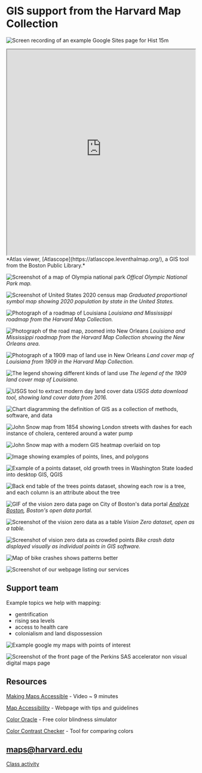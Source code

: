 # GIS support from the Harvard Map Collection

![Screen recording of an example Google Sites page for Hist 15m](https://raw.githubusercontent.com/HarvardMapCollection/classes/main/media/hist15m.gif)

<iframe width="100%" height="550" alt="Historic map viewer showing old building on Mission Hill in 1800s" src="https://atlascope.leventhalmap.org/#view:embed$base:000$overlay:39999059010718$zoom:18.00$center:-7914725.872110603,5210447.532772563$mode:glass$pos:204"></iframe>
*Atlas viewer, [Atlascope](https://atlascope.leventhalmap.org/), a GIS tool from the Boston Public Library.*

![Screenshot of a map of Olympia national park](https://raw.githubusercontent.com/HarvardMapCollection/classes/main/media/reference.png)
*Offical Olympic National Park map.*

![Screenshot of United States 2020 census map](https://raw.githubusercontent.com/HarvardMapCollection/classes/main/media/thematic.png)
*Graduated proportional symbol map showing 2020 population by state in the United States.*

![Photograph of a roadmap of Louisiana](https://raw.githubusercontent.com/HarvardMapCollection/classes/main/media/roadmap1.jpg)
*Louisiana and Mississippi roadmap from the Harvard Map Collection.*

![Photograph of the road map, zoomed into New Orleans](https://raw.githubusercontent.com/HarvardMapCollection/classes/main/media/roadmap2.jpg)
*Louisiana and Mississippi roadmap from the Harvard Map Collection showing the New Orleans area.*


![Photograph of a 1909 map of land use in New Orleans](https://raw.githubusercontent.com/HarvardMapCollection/classes/main/media/landuse.png)
*Land cover map of Louisiana from 1909 in the Harvard Map Collection.*


![The legend showing different kinds of land use](https://raw.githubusercontent.com/HarvardMapCollection/classes/main/media/landuse-legend.png)
*The legend of the 1909 land cover map of Louisiana.*


![USGS tool to extract modern day land cover data](https://raw.githubusercontent.com/HarvardMapCollection/classes/main/media/usgs.png)
*USGS data download tool, showing land cover data from 2016.*

![Chart diagramming the definition of GIS as a collection of methods, software, and data](https://raw.githubusercontent.com/HarvardMapCollection/classes/main/media/GIS-intro.png)

![John Snow map from 1854 showing London streets with dashes for each instance of cholera, centered around a water pump](https://raw.githubusercontent.com/HarvardMapCollection/classes/main/media/snow.jpeg)

![John Snow map with a modern GIS heatmap overlaid on top](https://raw.githubusercontent.com/HarvardMapCollection/classes/main/media/snow-gis.png)

![Image showing examples of points, lines, and polygons](https://raw.githubusercontent.com/HarvardMapCollection/classes/main/media/points-lines-polygons.jpeg)

![Example of a points dataset, old growth trees in Washington State loaded into desktop GIS, QGIS](https://raw.githubusercontent.com/HarvardMapCollection/classes/main/media/old-growth-trees.png)

![Back end table of the trees points dataset, showing each row is a tree, and each column is an attribute about the tree](https://raw.githubusercontent.com/HarvardMapCollection/classes/main/media/trees-table.png)


![GIF of the vision zero data page on City of Boston's data portal](https://raw.githubusercontent.com/HarvardMapCollection/classes/main/media/vision0.gif)
*[Analyze Boston](https://data.boston.gov/group/geospatial), Boston's open data portal.*

![Screenshot of the vision zero data as a table](https://raw.githubusercontent.com/HarvardMapCollection/classes/main/media/vision0-data.png)
*Vision Zero dataset, open as a table.*

![Screenshot of vision zero data as crowded points](https://raw.githubusercontent.com/HarvardMapCollection/classes/main/media/vision0-points.png)
*Bike crash data displayed visually as individual points in GIS software.*

![Map of bike crashes shows patterns better](https://raw.githubusercontent.com/HarvardMapCollection/classes/main/media/vision0-map.png)


![Screenshot of our webpage listing our services](https://raw.githubusercontent.com/HarvardMapCollection/classes/main/media/team-support.png)

## Support team

Example topics we help with mapping:
- gentrification
- rising sea levels
- access to health care
- colonialism and land dispossession

![Example google my maps with points of interest](https://raw.githubusercontent.com/HarvardMapCollection/classes/main/media/google-my-maps.png)

![Screenshot of the front page of the Perkins SAS accelerator non visual digital maps page](https://raw.githubusercontent.com/HarvardMapCollection/classes/main/media/sas-acc.png)

## Resources

[Making Maps Accessible](https://www.youtube.com/watch?v=FVT8WX5he0A) - Video ~ 9 minutes

[Map Accessibility](https://mn.gov/mnit/about-mnit/accessibility/maps/) - Webpage with tips and guidelines

[Color Oracle](https://colororacle.org/) - Free color blindness simulator

[Color Contrast Checker](https://www.tpgi.com/color-contrast-checker/) - Tool for comparing colors

## maps@harvard.edu

[Class activity](https://harvardmapcollection.github.io/classes/hist15m/fall-2022/)